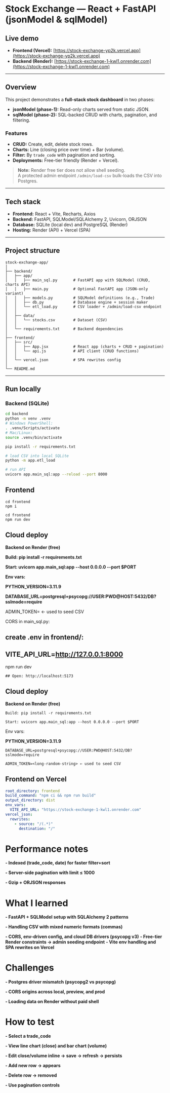 # Stock Exchange — React + FastAPI (jsonModel & sqlModel)

## Live demo
- **Frontend (Vercel):** [https://stock-exchange-yp2k.vercel.app](https://stock-exchange-yp2k.vercel.app)  
- **Backend (Render):** [https://stock-exchange-1-kwl1.onrender.com](https://stock-exchange-1-kwl1.onrender.com)

---

## Overview

This project demonstrates a **full-stack stock dashboard** in two phases:

- **jsonModel (phase-1):** Read-only charts served from static JSON.  
- **sqlModel (phase-2):** SQL-backed CRUD with charts, pagination, and filtering.  

### Features
- **CRUD:** Create, edit, delete stock rows.  
- **Charts:** Line (closing price over time) + Bar (volume).  
- **Filter:** By `trade_code` with pagination and sorting.  
- **Deployments:** Free-tier friendly (Render + Vercel).  

> **Note:** Render free tier does not allow shell seeding.  
> A protected admin endpoint `/admin/load-csv` bulk-loads the CSV into Postgres.

---

## Tech stack

- **Frontend:** React + Vite, Recharts, Axios  
- **Backend:** FastAPI, SQLModel/SQLAlchemy 2, Uvicorn, ORJSON  
- **Database:** SQLite (local dev) and PostgreSQL (Render)  
- **Hosting:** Render (API) + Vercel (SPA)

---

## Project structure
```
stock-exchange-app/
│
├── backend/
│   ├── app/
│   │   ├── main_sql.py       # FastAPI app with SQLModel (CRUD, charts API)
│   │   ├── main.py           # Optional FastAPI app (JSON-only variant)
│   │   ├── models.py         # SQLModel definitions (e.g., Trade)
│   │   ├── db.py             # Database engine + session maker
│   │   └── etl_load.py       # CSV loader + /admin/load-csv endpoint
│   │
│   ├── data/
│   │   └── stocks.csv        # Dataset (CSV)
│   │
│   └── requirements.txt      # Backend dependencies
│
├── frontend/
│   ├── src/
│   │   ├── App.jsx           # React app (charts + CRUD + pagination)
│   │   └── api.js            # API client (CRUD functions)
│   │
│   └── vercel.json           # SPA rewrites config
│
└── README.md
```

---

## Run locally

### Backend (SQLite)

```bash
cd backend
python -m venv .venv
# Windows PowerShell:
. .venv/Scripts/activate
# Mac/Linux:
source .venv/bin/activate

pip install -r requirements.txt

# load CSV into local SQLite
python -m app.etl_load

# run API
uvicorn app.main_sql:app --reload --port 8000
```
## Frontend 
```
cd frontend
npm i
```
``` Run the project
cd frontend
npm run dev
```
## Cloud deploy
**Backend on Render (free)**

**Build: pip install -r requirements.txt**

**Start: uvicorn app.main_sql:app --host 0.0.0.0 --port $PORT**

**Env vars:**

**PYTHON_VERSION=3.11.9**

**DATABASE_URL=postgresql+psycopg://USER:PWD@HOST:5432/DB?sslmode=require**

ADMIN_TOKEN=<long-random-string> ← used to seed CSV

CORS in main_sql.py:
## create .env in frontend/:
## VITE_API_URL=http://127.0.0.1:8000

npm run dev
```
## Open: http://localhost:5173
```
## Cloud deploy
**Backend on Render (free)**

```Build: pip install -r requirements.txt```

```Start: uvicorn app.main_sql:app --host 0.0.0.0 --port $PORT```

Env vars:

**PYTHON_VERSION=3.11.9**

```DATABASE_URL=postgresql+psycopg://USER:PWD@HOST:5432/DB?sslmode=require```

```ADMIN_TOKEN=<long-random-string> ← used to seed CSV```
## Frontend on Vercel

```yaml
root_directory: frontend
build_command: "npm ci && npm run build"
output_directory: dist
env_vars:
  VITE_API_URL: "https://stock-exchange-1-kwl1.onrender.com"
vercel_json:
  rewrites:
    - source: "/(.*)"
      destination: "/"
```
# Performance notes
**- Indexed (trade_code, date) for faster filter+sort**

**- Server-side pagination with limit ≤ 1000**

**- Gzip + ORJSON responses**
# What I learned 
**- FastAPI + SQLModel setup with SQLAlchemy 2 patterns**

**- Handling CSV with mixed numeric formats (commas)**

**- CORS, env-driven config, and cloud DB drivers (psycopg v3)**
**- Free-tier Render constraints → admin seeding endpoint**
**- Vite env handling and SPA rewrites on Vercel**
# Challenges 
**- Postgres driver mismatch (psycopg2 vs psycopg)**

**- CORS origins across local, preview, and prod**

**- Loading data on Render without paid shell**
# How to test
**- Select a trade_code**
                                                    
**- View line chart (close) and bar chart (volume)**

**- Edit close/volume inline → save → refresh → persists**

**- Add new row → appears**

**- Delete row → removed**

**- Use pagination controls**




